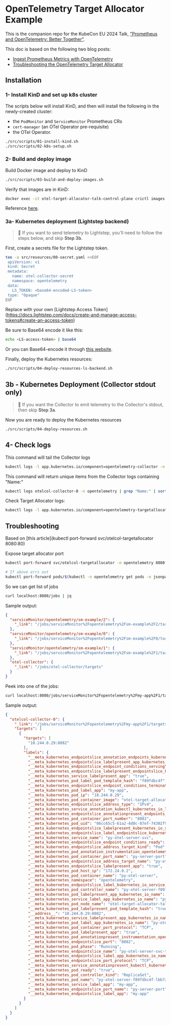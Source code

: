 # OpenTelemetry Target Allocator Example

This is the companion repo for the KubeCon EU 2024 Talk, ["Prometheus and OpenTelemetry: Better Together"](https://kccnceu2024.sched.com/event/1YePz/prometheus-and-opentelemetry-better-together-adriana-villela-servicenow-cloud-observability-reese-lee-new-relic).

This doc is based on the following two blog posts:

* [Ingest Prometheus Metrics with OpenTelemetry](https://trstringer.com/opentelemetry-prometheus-metrics/)
* [Troubleshooting the OpenTelemetry Target Allocator](https://trstringer.com/opentelemetry-target-allocator-troubleshooting/)

## Installation

### 1- Install KinD and set up k8s cluster

The scripts below will install KinD, and then will install the following in the newly-created cluster:

* the `PodMonitor` and `ServiceMonitor` Prometheus CRs
* `cert-manager` (an OTel Operator pre-requisite)
* the OTel Operator.

```bash
./src/scripts/01-install-kind.sh
./src/scripts/02-k8s-setup.sh
```

### 2- Build and deploy image

Build Docker image and deploy to KinD

```bash
./src/scripts/03-build-and-deploy-images.sh
```

Verify that images are in KinD:

```bash
docker exec -it otel-target-allocator-talk-control-plane crictl images | grep target-allocator
```

Reference [here](https://kind.sigs.k8s.io/docs/user/quick-start/#loading-an-image-into-your-cluster).

### 3a- Kubernetes deployment (Lightstep backend)

> 🚨 If you want to send telemetry to Lightstep, you'll need to follow the steps below, and skip **Step 3b**.

First, create a secrets file for the Lightstep token.

```bash
tee -a src/resources/00-secret.yaml <<EOF
 apiVersion: v1
 kind: Secret
 metadata:
   name: otel-collector-secret
   namespace: opentelemetry
 data:
   LS_TOKEN: <base64-encoded-LS-token>
 type: "Opaque"
EOF
```

Replace <base64-encoded-LS-token> with your own [Lightstep Access Token] (https://docs.lightstep.com/docs/create-and-manage-access-tokens#create-an-access-token)

Be sure to Base64 encode it like this:

```bash
echo <LS-access-token> | base64
```

Or you can Base64-encode it through [this website](https://www.base64encode.org/).

Finally, deploy the Kubernetes resources:

```bash
./src/scripts/04-deploy-resources-ls-backend.sh
```


## 3b - Kubernetes Deployment (Collector stdout only)

> 🚨 If you want the Collector to emit telemetry to the Collector's stdout, then skip **Step 3a**.

Now you are ready to deploy the Kubernetes resources

```bash
./src/scripts/04-deploy-resources.sh
```

## 4- Check logs

This command will tail the Collector logs

```bash
kubectl logs -l app.kubernetes.io/component=opentelemetry-collector -n opentelemetry --follow
```

This command will return unique items from the Collector logs containing "Name:"

```bash
kubectl logs otelcol-collector-0 -n opentelemetry | grep "Name:" | sort | uniq
```

Check Target Allocator logs:

```bash
kubectl logs -l app.kubernetes.io/component=opentelemetry-targetallocator -n opentelemetry --follow
```

## Troubleshooting

Based on [this article](kubectl port-forward svc/otelcol-targetallocator 8080:80)

Expose target allocator port

```bash
kubectl port-forward svc/otelcol-targetallocator -n opentelemetry 8080:80

# If above errs out
kubectl port-forward pods/$(kubectl -n opentelemetry get pods -o jsonpath='{.items[1].metadata.name}') 8080:80 -n opentelemetry
```

So we can get list of jobs

```bash
curl localhost:8080/jobs | jq
```

Sample output:

```json
{
  "serviceMonitor/opentelemetry/sm-example/2": {
    "_link": "/jobs/serviceMonitor%2Fopentelemetry%2Fsm-example%2F2/targets"
  },
  "serviceMonitor/opentelemetry/sm-example/0": {
    "_link": "/jobs/serviceMonitor%2Fopentelemetry%2Fsm-example%2F0/targets"
  },
  "serviceMonitor/opentelemetry/sm-example/1": {
    "_link": "/jobs/serviceMonitor%2Fopentelemetry%2Fsm-example%2F1/targets"
  },
  "otel-collector": {
    "_link": "/jobs/otel-collector/targets"
  }
}
```

Peek into one of the jobs:

```bash
curl localhost:8080/jobs/serviceMonitor%2Fopentelemetry%2Fmy-app%2F1/targets | jq
```

Sample output:

```json
{
  "otelcol-collector-0": {
    "_link": "/jobs/serviceMonitor%2Fopentelemetry%2Fmy-app%2F1/targets?collector_id=otelcol-collector-0",
    "targets": [
      {
        "targets": [
          "10.244.0.29:8082"
        ],
        "labels": {
          "__meta_kubernetes_endpointslice_annotation_endpoints_kubernetes_io_last_change_trigger_time": "2024-02-28T18:09:34Z",
          "__meta_kubernetes_endpointslice_labelpresent_app_kubernetes_io_name": "true",
          "__meta_kubernetes_endpointslice_endpoint_conditions_serving": "true",
          "__meta_kubernetes_endpointslice_labelpresent_endpointslice_kubernetes_io_managed_by": "true",
          "__meta_kubernetes_service_labelpresent_app": "true",
          "__meta_kubernetes_pod_label_pod_template_hash": "f89fdbc4f",
          "__meta_kubernetes_endpointslice_endpoint_conditions_terminating": "false",
          "__meta_kubernetes_pod_label_app": "my-app",
          "__meta_kubernetes_pod_ip": "10.244.0.29",
          "__meta_kubernetes_pod_container_image": "otel-target-allocator-talk:0.1.0-py-otel-server",
          "__meta_kubernetes_endpointslice_address_type": "IPv4",
          "__meta_kubernetes_service_annotation_kubectl_kubernetes_io_last_applied_configuration": "{\"apiVersion\":\"v1\",\"kind\":\"Service\",\"metadata\":{\"annotations\":{},\"labels\":{\"app\":\"my-app\",\"app.kubernetes.io/name\":\"py-otel-server\"},\"name\":\"py-otel-server-svc\",\"namespace\":\"opentelemetry\"},\"spec\":{\"ports\":[{\"name\":\"py-server-port\",\"port\":8082,\"protocol\":\"TCP\",\"targetPort\":\"py-server-port\"}],\"selector\":{\"app.kubernetes.io/name\":\"py-otel-server\"}}}\n",
          "__meta_kubernetes_endpointslice_annotationpresent_endpoints_kubernetes_io_last_change_trigger_time": "true",
          "__meta_kubernetes_pod_container_port_number": "8082",
          "__meta_kubernetes_pod_uid": "06cc65c5-61a2-4d0c-87ef-74302f977d48",
          "__meta_kubernetes_endpointslice_labelpresent_kubernetes_io_service_name": "true",
          "__meta_kubernetes_endpointslice_label_endpointslice_kubernetes_io_managed_by": "endpointslice-controller.k8s.io",
          "__meta_kubernetes_service_name": "py-otel-server-svc",
          "__meta_kubernetes_endpointslice_endpoint_conditions_ready": "true",
          "__meta_kubernetes_endpointslice_address_target_kind": "Pod",
          "__meta_kubernetes_pod_annotation_instrumentation_opentelemetry_io_inject_python": "true",
          "__meta_kubernetes_pod_container_port_name": "py-server-port",
          "__meta_kubernetes_endpointslice_address_target_name": "py-otel-server-f89fdbc4f-lbb7z",
          "__meta_kubernetes_endpointslice_labelpresent_app": "true",
          "__meta_kubernetes_pod_host_ip": "172.24.0.2",
          "__meta_kubernetes_pod_container_name": "py-otel-server",
          "__meta_kubernetes_namespace": "opentelemetry",
          "__meta_kubernetes_endpointslice_label_kubernetes_io_service_name": "py-otel-server-svc",
          "__meta_kubernetes_pod_controller_name": "py-otel-server-f89fdbc4f",
          "__meta_kubernetes_pod_labelpresent_app_kubernetes_io_name": "true",
          "__meta_kubernetes_service_label_app_kubernetes_io_name": "py-otel-server",
          "__meta_kubernetes_pod_node_name": "otel-target-allocator-talk-control-plane",
          "__meta_kubernetes_pod_labelpresent_pod_template_hash": "true",
          "__address__": "10.244.0.29:8082",
          "__meta_kubernetes_service_labelpresent_app_kubernetes_io_name": "true",
          "__meta_kubernetes_pod_label_app_kubernetes_io_name": "py-otel-server",
          "__meta_kubernetes_pod_container_port_protocol": "TCP",
          "__meta_kubernetes_pod_labelpresent_app": "true",
          "__meta_kubernetes_pod_annotationpresent_instrumentation_opentelemetry_io_inject_python": "true",
          "__meta_kubernetes_endpointslice_port": "8082",
          "__meta_kubernetes_pod_phase": "Running",
          "__meta_kubernetes_endpointslice_name": "py-otel-server-svc-t2wgv",
          "__meta_kubernetes_endpointslice_label_app_kubernetes_io_name": "py-otel-server",
          "__meta_kubernetes_endpointslice_port_protocol": "TCP",
          "__meta_kubernetes_service_annotationpresent_kubectl_kubernetes_io_last_applied_configuration": "true",
          "__meta_kubernetes_pod_ready": "true",
          "__meta_kubernetes_pod_controller_kind": "ReplicaSet",
          "__meta_kubernetes_pod_name": "py-otel-server-f89fdbc4f-lbb7z",
          "__meta_kubernetes_service_label_app": "my-app",
          "__meta_kubernetes_endpointslice_port_name": "py-server-port",
          "__meta_kubernetes_endpointslice_label_app": "my-app"
        }
      }
    ]
  }
}
```
